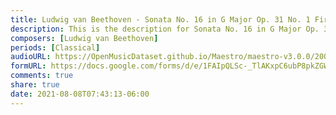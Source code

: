 ```yaml
---
title: Ludwig van Beethoven - Sonata No. 16 in G Major Op. 31 No. 1 First movement (2)
description: This is the description for Sonata No. 16 in G Major Op. 31 No. 1 First movement by Ludwig van Beethoven
composers: [Ludwig van Beethoven]
periods: [Classical]
audioURL: https://OpenMusicDataset.github.io/Maestro/maestro-v3.0.0/2008/MIDI-Unprocessed_17_R1_2008_01-04_ORIG_MID--AUDIO_17_R1_2008_wav--2.midi
formURL: https://docs.google.com/forms/d/e/1FAIpQLSc-_TlAKxpC6ubP8pkZGWWre7PooydqhfJsc_GbCZuSR2d5MA/viewform
comments: true
share: true
date: 2021-08-08T07:43:13-06:00
---
```

